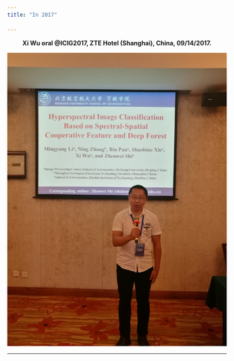 ```yaml
---
title: "In 2017"

---
```


<center><strong>Xi Wu oral @ICIG2017, ZTE Hotel (Shanghai), China, 09/14/2017.</strong></center>
<p style="line-height: 50%;"></p>
<center><img src="/static/img/album/2017_09.jpg" width="640px"></center>
<p style="line-height: 50%;"></p>
<hr>